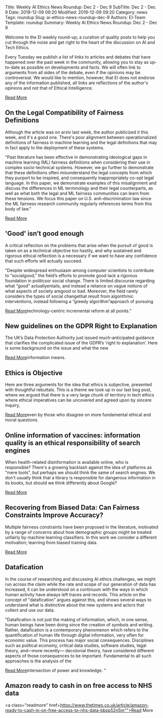 Title: Weekly AI Ethics News Roundup: Dec 2 - Dec 9
SubTitle: Dec 2 - Dec 9
Date: 2019-12-09 09:20
Modified: 2019-12-09 09:20
Category: news
Tags: roundup
Slug: ai-ethics-news-roundup-dec-9
Authors: EI-Team
Template: roundup
Summary: Weekly AI Ethics News Roundup: Dec 2 - Dec 9

Welcome to the EI weekly round-up; a curation of quality posts to help you cut through the noise and get right to the heart of the discussion on AI and Tech Ethics.

Every Tuesday we publish a list of links to articles and debates that have happened over the past week in the community, allowing you to stay as up-to-date as possible on developments and facts. We will often link to arguments from all sides of the debate, even if the opinions may be controversial. We would like to mention, however, that EI does not endorse any of the information published, all links are reflections of the author's opinions and not that of Ethical Intelligence.


<a class="readmore" href="">Read More</a>

## On the Legal Compatibility of Fairness Definitions

Although the article was on arxiv last week, the author publicized it this week, and it's a good one. There's poor alignment between operationalized definitions of fairness in machine learning and the legal definitions that may in fact apply to the deployment of these systems. 

"Past literature has been effective in demonstrating ideological gaps in machine learning (ML) fairness definitions when considering their use in complex socio-technical systems. However, we go further to demonstrate that these definitions often misunderstand the legal concepts from which they purport to be inspired, and consequently inappropriately co-opt legal language. In this paper, we demonstrate examples of this misalignment and discuss the differences in ML terminology and their legal counterparts, as well as what both the legal and ML fairness communities can learn from these tensions. We focus this paper on U.S. anti-discrimination law since the ML fairness research community regularly references terms from this body of law."

<a class="readmore" href="https://arxiv.org/abs/1912.00761">Read More</a>

## 'Good' isn’t good enough

A critical reflection on the problems that arise when the pursuit of good is taken on as a technical objective too hastily, and why sustained and rigorous ethical reflection is a necessary if we want to have any confidence that such efforts will actually succeed. 

"Despite widespread enthusiasm among computer scientists to contribute to “socialgood,” the field’s efforts to promote good lack a rigorous foundation in politicsor social change. There is limited discourse regarding what “good” actuallyentails, and instead a reliance on vague notions of what aspects of society aregood or bad. Moreover, the field rarely considers the types of social changethat result from algorithmic interventions, instead following a “greedy algorithm”approach of pursuing 

<a class="readmore" href="https://www.benzevgreen.com/wp-content/uploads/2019/11/19-ai4sg.pdf">Read More</a>technology-centric incremental reform at all points."

## New guidelines on the GDPR Right to Explanation


The UK’s Data Protection Authority just issued much-anticipated guidance that clarifies the complicated issue of the GDPR’s ‘right to explanation’. Here is some background on the issue and what the new 

<a class="readmore" href="https://medium.com/arthur-ai/uk-gpdr-watchdog-says-explain-your-ai-373ef76d3c">Read More</a>information means.

## Ethics is Objective

Here are three arguments for the idea that ethics is subjective, presented with thoughtful rebuttals. This is a theme we took up in our last bog post, where we argued that there is a very large chunk of territory in tech ethics where ethical imperatives can be uncovered and agreed upon by sincere inquiry, 

<a class="readmore" href="https://www.linkedin.com/pulse/ethics-objective-reid-blackman-ph-d-/?trackingId=B5NT8Dd1BMx16FH15vHvZQ%3D%3D">Read More</a>even by those who disagree on more fundamental ethical and moral questions. 

## Online information of vaccines: information quality is an ethical responsibility of search engines

When health-related disinformation is available online, who is responsible? There's a growing backlash against the idea of platforms as "mere tools", but perhaps we should think the same of search engines. We don't usually think that a library is responsible for dangerous information in its books, but should we 
think differently about Google?

<a class="readmore" href="https://www.academia.edu/41168605/Online_information_of_vaccines_information_quality_is_an_ethical_responsibility_of_search_engines">Read More</a>

## Recovering from Biased Data: Can Fairness Constraints Improve Accuracy?


Multiple fairness constraints have been proposed in the literature, motivated by a range of concerns about how demographic groups might be treated unfairly by machine learning classifiers. In this work we consider a different motivation; learning from biased training data. 

<a class="readmore" href="https://deepai.org/publication/recovering-from-biased-data-can-fairness-constraints-improve-accuracy">Read More</a>

## Datafication

In the course of researching and discussing AI ethics challenges, we might run across the claim while the rate and scope of our generation of data has increased, it can be understood on a continuum with the ways in which human activity have always left traces and records. This article on the concept of "datafication" argues against this, and shows several ways to understand what is distinctive about the new systems and actors that collect and use our data. 

"Datafication is not just the making of information, which, in one sense, human beings have been doing since the creation of symbols and writing. Rather, datafication is a contemporary phenomenon which refers to the quantification of human life through digital information, very often for economic value. This process has major social consequences. Disciplines such as political economy, critical data studies, software studies, legal theory, and—more recently— decolonial theory, have considered different aspects of those consequences to be important. Fundamental to all such approaches is the analysis of the 

<a class="readmore" href="https://policyreview.info/concepts/datafication">Read More</a>intersection of power and knowledge. "




## Amazon ready to cash in on free access to NHS data

<a class="readmore" href=https://www.thetimes.co.uk/article/amazon-ready-to-cash-in-on-free-access-to-nhs-data-bbzp52n5m"">Read More</a>

